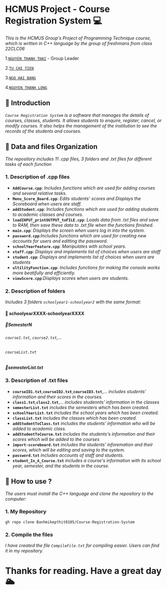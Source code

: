 # HCMUS Project - Course Registration System  💻

_This is the HCMUS Group's Project of Programming Technique course, which is written in C++ language by the group of freshmans from class 22CLC06_

1.[`NGUYEN THANH THAI`](https://github.com/Banhmikepthit0105) - Group Leader

2.[`TU CHI TIEN`](https://github.com/chitien2808)

3.[`NGO HAI BANG`](https://github.com/MUisthebest)

4.[`NGUYEN THANH LONG`](https://github.com/Longcryo)

## 🔴 Introduction
_`Course Registration System` is a software that manages the details of courses, classes, students. It allows students to enquire, register, cancel, or modify courses. It also helps the management of the institution to see the records of the students and courses._

## 🔴 Data and files Organization
_The repository includes 11 .cpp files, 3 folders and .txt files for different tasks of each function_
### 1. Description of .cpp files
- **`AddCourse.cpp`**: _Includes functions which are used for adding courses and several relative tasks._
- **`Menu_Score_Board.cpp`**: _Edits students' scores and Displays the Scoreboard when users are staff._
- **`addStudent.cpp`**: _Includes functions which are used for adding students to academic classes and courses._
- **`loadINPUT_printOUTPUT_toFILE.cpp`**: _Loads data from .txt files and save to RAM, then save these data to .txt file when the functions finished._
- **`main.cpp`**: _Displays the screen when users log in into the system._
- **`password.cpp`**:_Includes functions which are used for creating new accounts for users and editting the password._
- **`schoolYearFeature.cpp`**: _Manipulates with school years._
- **`staff.cpp`**: _Displays and implements list of choices when users are staff_
- **`student.cpp`**: _Displays and implements list of choices when users are students_
- **`ultilityFunction.cpp`**: _Includes functions for making the console works more beatifully and efficiently._
- **`viewScore.cpp`**:_Displays scores when users are students._
### 2. Description of folders
_Includes 3 folders `schoolyear1-schoolyear2` with the same format:_

#### 💠 schoolyearXXXX-schoolyearXXXX
##### 🔸SemesterN
###### `course1.txt`, `course2.txt`,...
###### `courseList.txt`
##### 🔸semesterList.txt 

### 3. Description of .txt files
- **`courseID1.txt`**,**`courseID2.txt`**,**`courseID3.txt`**,... _includes students' information and their scores in the courses._
- **`class1.txt`**,**`class2.txt`**,... _includes studennts' information in the classes_
- **`semesterList.txt`** _includes the semesters which has been created._
- **`schoolYearList.txt`** _includes the school years which has been created._
- **`classList.txt`** _includes the classes which has been created._
- **`addStudentToClass.txt`** _includes the students' information who will be added to academic class._
- **`addStudentToCourse.txt`** _includes the students's information and their scores which will be added to the courses_
- **`import-scoreboard.txt`** _includes the students' inforemation and their scores, which will be editing and saving to the system._
- **`password.txt`** _includes accounts of staff and students._
- **`student_In_A_Course.txt`** _includes a course's information with its school year, semester, and the students in the course._

## 🔴 How to use ?

_The users must install the C++ language and clone the repository to the computer:_
### 1. My Repository 
```
gh repo clone Banhmikepthit0105/Course-Registration-System
```

### 2. Compile the files

_I have created the file `CompileFile.txt` for compiling easier. Users can find it in my repository._

#  Thanks for reading. Have a great day 🌥️
